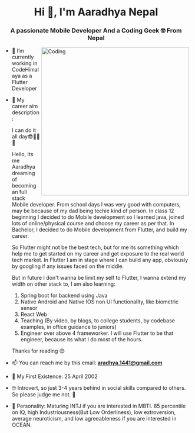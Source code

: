 <h1 align="center">Hi 👋, I'm Aaradhya Nepal</h1>
<h3 align="center">A passionate Mobile Developer And a Coding Geek 🤓 From Nepal</h3>
<img align="right" alt="Coding" width="400" src="https://cdnb.artstation.com/p/assets/images/images/028/991/999/original/anna-havrylyukh-.gif?1596125112">

- 🔭 I’m currently working in CodeHimalaya as a Flutter Developer

- 🌱 My career aim description:

    I can do it all day😎🤙🏻🔥

    Hello,
    Its me Aaradhya dreaming of becoming an full stack Mobile developer.
    From school days I was very good with computers, may be because of my dad being techie kind of person.
    In class 12 beginning I decided to do Mobile development so I learned java, joined lots of online/physical course and choose my career as per that.
    In Bachelor, I decided to do Mobile development from Flutter, and build my career.
    
    So Flutter might not be the best tech, but for me its something which help me to get started on my career and get exposure to the real world tech market. In Flutter I am in stage where I can build any app, obviously by googling if any issues faced on the middle.
    
    But in future I don't wanna be limit my self to Flutter, I wanna extend my width on other stack to,
    I am also learning:
    1) Spring boot for backend using Java
    2) Native Android and Native IOS non UI functionality, like biometric sensor
    3) React Web
    4) Teaching (By video, by blogs, to college students, by codebase examples, in office guidance to juniors)
    5) Engineer over above 4 frameworker. I will use Flutter to be that engineer, because its what I do most of the hours.
    
    Thanks for reading 😊

- 📫 You can reach me by this email: **aradhya.1441@gmail.com**

- 🥳 My First Existence: 25 April 2002

- 🤓 Introvert, so just 3-4 years behind in social skills compared to others. So please judge me not. 🥺

- 🥴 Personality: Maturing INTJ if you are interested in MBTI. 85 percentile on IQ, high Industriousness(But Low Orderliness), low extroversion, average neuroticism, and low agreeableness if you are interested in OCEAN.
